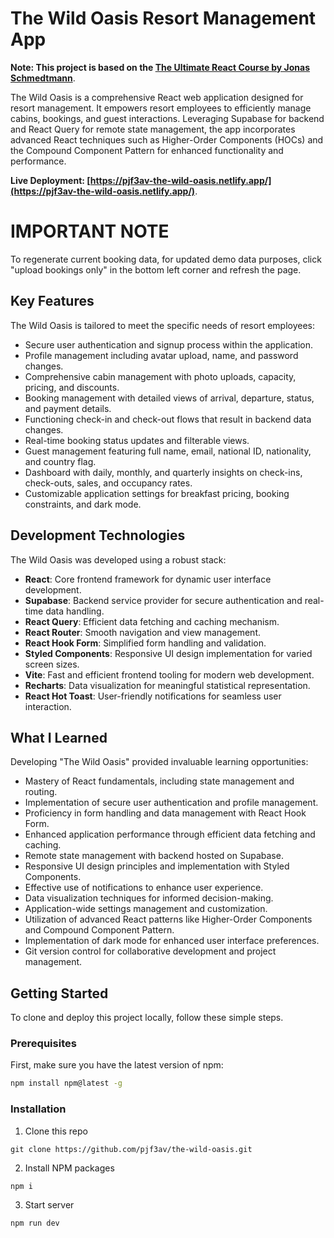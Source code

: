 # The Wild Oasis Resort Management App

**Note: This project is based on the [The Ultimate React Course by Jonas Schmedtmann](https://www.udemy.com/course/the-ultimate-react-course/)**.

The Wild Oasis is a comprehensive React web application designed for resort management. It empowers resort employees to efficiently manage cabins, bookings, and guest interactions. Leveraging Supabase for backend and React Query for remote state management, the app incorporates advanced React techniques such as Higher-Order Components (HOCs) and the Compound Component Pattern for enhanced functionality and performance.

**Live Deployment: [https://pjf3av-the-wild-oasis.netlify.app/](https://pjf3av-the-wild-oasis.netlify.app/)**.

# IMPORTANT NOTE 
To regenerate current booking data, for updated demo data purposes, click "upload bookings only" in the bottom left corner and refresh the page.

## Key Features
The Wild Oasis is tailored to meet the specific needs of resort employees:
- Secure user authentication and signup process within the application.
- Profile management including avatar upload, name, and password changes.
- Comprehensive cabin management with photo uploads, capacity, pricing, and discounts.
- Booking management with detailed views of arrival, departure, status, and payment details.
- Functioning check-in and check-out flows that result in backend data changes.
- Real-time booking status updates and filterable views.
- Guest management featuring full name, email, national ID, nationality, and country flag.
- Dashboard with daily, monthly, and quarterly insights on check-ins, check-outs, sales, and occupancy rates.
- Customizable application settings for breakfast pricing, booking constraints, and dark mode.

## Development Technologies
The Wild Oasis was developed using a robust stack:
- **React**: Core frontend framework for dynamic user interface development.
- **Supabase**: Backend service provider for secure authentication and real-time data handling.
- **React Query**: Efficient data fetching and caching mechanism.
- **React Router**: Smooth navigation and view management.
- **React Hook Form**: Simplified form handling and validation.
- **Styled Components**: Responsive UI design implementation for varied screen sizes.
- **Vite**: Fast and efficient frontend tooling for modern web development.
- **Recharts**: Data visualization for meaningful statistical representation.
- **React Hot Toast**: User-friendly notifications for seamless user interaction.

## What I Learned
Developing "The Wild Oasis" provided invaluable learning opportunities:
- Mastery of React fundamentals, including state management and routing.
- Implementation of secure user authentication and profile management.
- Proficiency in form handling and data management with React Hook Form.
- Enhanced application performance through efficient data fetching and caching.
- Remote state management with backend hosted on Supabase.
- Responsive UI design principles and implementation with Styled Components.
- Effective use of notifications to enhance user experience.
- Data visualization techniques for informed decision-making.
- Application-wide settings management and customization.
- Utilization of advanced React patterns like Higher-Order Components and Compound Component Pattern.
- Implementation of dark mode for enhanced user interface preferences.
- Git version control for collaborative development and project management.

## Getting Started
To clone and deploy this project locally, follow these simple steps.

### Prerequisites

First, make sure you have the latest version of npm:

```bash
npm install npm@latest -g
```

### Installation

1. Clone this repo

```
git clone https://github.com/pjf3av/the-wild-oasis.git
```

2. Install NPM packages

```
npm i
```

3. Start server

```
npm run dev
```
